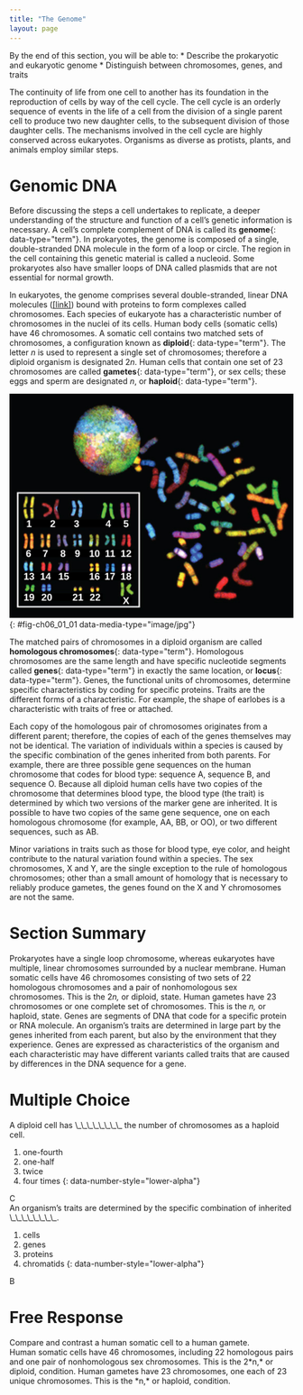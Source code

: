 ```yaml
---
title: "The Genome"
layout: page
---
```



<div data-type="abstract" markdown="1">
By the end of this section, you will be able to:
* Describe the prokaryotic and eukaryotic genome
* Distinguish between chromosomes, genes, and traits

</div>

The continuity of life from one cell to another has its foundation in the reproduction of cells by way of the cell cycle. The cell cycle is an orderly sequence of events in the life of a cell from the division of a single parent cell to produce two new daughter cells, to the subsequent division of those daughter cells. The mechanisms involved in the cell cycle are highly conserved across eukaryotes. Organisms as diverse as protists, plants, and animals employ similar steps.

# Genomic DNA

Before discussing the steps a cell undertakes to replicate, a deeper understanding of the structure and function of a cell’s genetic information is necessary. A cell’s complete complement of DNA is called its **genome**{: data-type="term"}. In prokaryotes, the genome is composed of a single, double-stranded DNA molecule in the form of a loop or circle. The region in the cell containing this genetic material is called a nucleoid. Some prokaryotes also have smaller loops of DNA called plasmids that are not essential for normal growth.

In eukaryotes, the genome comprises several double-stranded, linear DNA molecules ([\[link\]](#fig-ch06_01_01)) bound with proteins to form complexes called chromosomes. Each species of eukaryote has a characteristic number of chromosomes in the nuclei of its cells. Human body cells (somatic cells) have 46 chromosomes. A somatic cell contains two matched sets of chromosomes, a configuration known as **diploid**{: data-type="term"}. The letter *n* is used to represent a single set of chromosomes; therefore a diploid organism is designated 2*n*. Human cells that contain one set of 23 chromosomes are called **gametes**{: data-type="term"}, or sex cells; these eggs and sperm are designated *n*, or **haploid**{: data-type="term"}.

 ![Chromosomes from a human female are shown in a nucleus, scattered outside the nucleus, and arranged in numerical order, from 1&#x2013;22 followed by X. Each chromosome is stained a different color.](../resources/Figure_06_01_01.jpg "There are 23 pairs of homologous chromosomes in a female human somatic cell. These chromosomes are viewed within the nucleus (top), removed from a cell in mitosis (right), and arranged according to length (left) in an arrangement called a karyotype. In this image, the chromosomes were exposed to fluorescent stains to distinguish them. (credit: &#x201C;718 Bot&#x201D;/Wikimedia Commons, National Human Genome Research)"){: #fig-ch06_01_01 data-media-type="image/jpg"}

The matched pairs of chromosomes in a diploid organism are called **homologous chromosomes**{: data-type="term"}. Homologous chromosomes are the same length and have specific nucleotide segments called **genes**{: data-type="term"} in exactly the same location, or **locus**{: data-type="term"}. Genes, the functional units of chromosomes, determine specific characteristics by coding for specific proteins. Traits are the different forms of a characteristic. For example, the shape of earlobes is a characteristic with traits of free or attached.

Each copy of the homologous pair of chromosomes originates from a different parent; therefore, the copies of each of the genes themselves may not be identical. The variation of individuals within a species is caused by the specific combination of the genes inherited from both parents. For example, there are three possible gene sequences on the human chromosome that codes for blood type: sequence A, sequence B, and sequence O. Because all diploid human cells have two copies of the chromosome that determines blood type, the blood type (the trait) is determined by which two versions of the marker gene are inherited. It is possible to have two copies of the same gene sequence, one on each homologous chromosome (for example, AA, BB, or OO), or two different sequences, such as AB.

Minor variations in traits such as those for blood type, eye color, and height contribute to the natural variation found within a species. The sex chromosomes, X and Y, are the single exception to the rule of homologous chromosomes; other than a small amount of homology that is necessary to reliably produce gametes, the genes found on the X and Y chromosomes are not the same.

# Section Summary

Prokaryotes have a single loop chromosome, whereas eukaryotes have multiple, linear chromosomes surrounded by a nuclear membrane. Human somatic cells have 46 chromosomes consisting of two sets of 22 homologous chromosomes and a pair of nonhomologous sex chromosomes. This is the 2*n,* or diploid, state. Human gametes have 23 chromosomes or one complete set of chromosomes. This is the *n,* or haploid, state. Genes are segments of DNA that code for a specific protein or RNA molecule. An organism’s traits are determined in large part by the genes inherited from each parent, but also by the environment that they experience. Genes are expressed as characteristics of the organism and each characteristic may have different variants called traits that are caused by differences in the DNA sequence for a gene.

# Multiple Choice

<div data-type="exercise">
<div data-type="problem" markdown="1">
A diploid cell has \_\_\_\_\_\_\_\_ the number of chromosomes as a haploid cell.

1.  one-fourth
2.  one-half
3.  twice
4.  four times
{: data-number-style="lower-alpha"}

</div>
<div data-type="solution" markdown="1">
C

</div>
</div>

<div data-type="exercise">
<div data-type="problem" markdown="1">
An organism’s traits are determined by the specific combination of inherited \_\_\_\_\_\_\_\_.

1.  cells
2.  genes
3.  proteins
4.  chromatids
{: data-number-style="lower-alpha"}

</div>
<div data-type="solution" markdown="1">
B

</div>
</div>

# Free Response

<div data-type="exercise">
<div data-type="problem" markdown="1">
Compare and contrast a human somatic cell to a human gamete.

</div>
<div data-type="solution" markdown="1">
Human somatic cells have 46 chromosomes, including 22 homologous pairs and one pair of nonhomologous sex chromosomes. This is the 2*n,* or diploid, condition. Human gametes have 23 chromosomes, one each of 23 unique chromosomes. This is the *n,* or haploid, condition.

</div>
</div>

